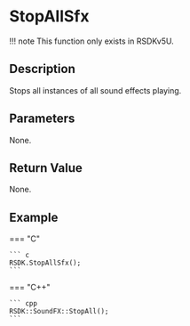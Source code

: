 # StopAllSfx

!!! note
    This function only exists in RSDKv5U.

## Description
Stops all instances of all sound effects playing.

## Parameters
None.

## Return Value
None.

## Example
=== "C"

	``` c
	RSDK.StopAllSfx();
	```

=== "C++"

	``` cpp
	RSDK::SoundFX::StopAll();
	```